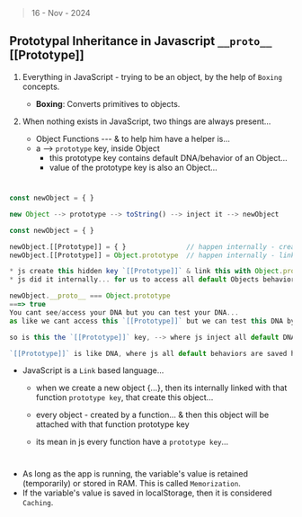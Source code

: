 > 16 - Nov - 2024

## Prototypal Inheritance in Javascript `__proto__` [[Prototype]]

1. Everything in JavaScript - trying to be an object, by the help of `Boxing` concepts.
    * **Boxing**: Converts primitives to objects.

2. When nothing exists in JavaScript, two things are always present...
    * Object Functions --- & to help him have a helper is...
    * a --> `prototype` key, inside Object
        - this prototype key contains default DNA/behavior of an Object...
        - value of the prototype key is also an Object...

#


```js
const newObject = { }

new Object --> prototype --> toString() --> inject it --> newObject
```

```js
const newObject = { }

newObject.[[Prototype]] = { }               // happen internally - create a hidden property...
newObject.[[Prototype]] = Object.prototype  // happen internally - linked with prototype...

* js create this hidden key `[[Prototype]]` & link this with Object.prototype
* js did it internally... for us to access all default Objects behavior...

newObject.__proto__ === Object.prototype 
===> true
You cant see/access your DNA but you can test your DNA... 
as like we cant access this `[[Prototype]]` but we can test this DNA by accessing `__proto__` key inside every object...

so is this the `[[Prototype]]` key, --> where js inject all default DNA/behavior inside that newly created object...

`[[Prototype]]` is like DNA, where js all default behaviors are saved here...
```

* JavaScript is a `Link` based language... 
    - when we create a new object {...}, then its internally linked with that function `prototype key`, that create this object...

    - every object - created by a function... & then this object will be attached with that function prototype key
    - its mean in js every function have a `prototype key`...




#

* As long as the app is running, the variable's value is retained (temporarily) or stored in RAM. This is called `Memorization`.
* If the variable's value is saved in localStorage, then it is considered `Caching`.